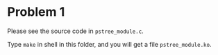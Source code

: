 # Problem 1

Please see the source code in `pstree_module.c`.

Type `make` in shell in this folder, and you will get a file `pstree_module.ko`.